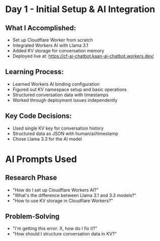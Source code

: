 # Day 1 - Initial Setup & AI Integration

## What I Accomplished:
- Set up Cloudflare Worker from scratch
- Integrated Workers AI with Llama 3.1
- Added KV storage for conversation memory
- Deployed live at: https://cf-ai-chatbot.kaan-ai-chatbot.workers.dev/

## Learning Process:
- Learned Workers AI binding configuration
- Figured out KV namespace setup and basic operations
- Structured conversation data with timestamps
- Worked through deployment issues independently

## Key Code Decisions:
- Used single KV key for conversation history
- Structured data as JSON with human/ai/timestamp
- Chose Llama 3.3 for the AI model

# AI Prompts Used

## Research Phase
- "How do I set up Cloudflare Workers AI?"
- "What's the difference between Llama 3.1 and 3.3 models?"
- "How to use KV storage in Cloudflare Workers?"

## Problem-Solving
- "I'm getting this error: X, how do I fix it?"
- "How should I structure conversation data in KV?"